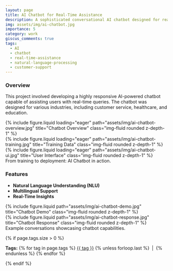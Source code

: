 ```yaml
---
layout: page
title: AI Chatbot for Real-Time Assistance
description: A sophisticated conversational AI chatbot designed for real-time user support.
img: assets/img/ai-chatbot.jpg
importance: 5
category: work
giscus_comments: true
tags:
  - AI
  - chatbot
  - real-time-assistance
  - natural-language-processing
  - customer-support
---
```


### Overview

This project involved developing a highly responsive AI-powered chatbot capable of assisting users with real-time queries. The chatbot was designed for various industries, including customer service, healthcare, and education.

<div class="row">
    <div class="col-sm mt-3 mt-md-0">
        {% include figure.liquid loading="eager" path="assets/img/ai-chatbot-overview.jpg" title="Chatbot Overview" class="img-fluid rounded z-depth-1" %}
    </div>
    <div class="col-sm mt-3 mt-md-0">
        {% include figure.liquid loading="eager" path="assets/img/ai-chatbot-training.jpg" title="Training Data" class="img-fluid rounded z-depth-1" %}
    </div>
    <div class="col-sm mt-3 mt-md-0">
        {% include figure.liquid loading="eager" path="assets/img/ai-chatbot-ui.jpg" title="User Interface" class="img-fluid rounded z-depth-1" %}
    </div>
</div>

<div class="caption">
    From training to deployment: AI Chatbot in action.
</div>

### Features

- **Natural Language Understanding (NLU)**
- **Multilingual Support**
- **Real-Time Insights**

<div class="row justify-content-sm-center">
    <div class="col-sm-8 mt-3 mt-md-0">
        {% include figure.liquid path="assets/img/ai-chatbot-demo.jpg" title="Chatbot Demo" class="img-fluid rounded z-depth-1" %}
    </div>
    <div class="col-sm-4 mt-3 mt-md-0">
        {% include figure.liquid path="assets/img/ai-chatbot-response.jpg" title="Chatbot Response" class="img-fluid rounded z-depth-1" %}
    </div>
</div>

<div class="caption">
    Example conversations showcasing chatbot capabilities.
</div>

{% if page.tags.size > 0 %}

  <p class="post-tags">
    <strong>Tags:</strong>
    {% for tag in page.tags %}
      <a href="{{ '/tags/' | append: tag | prepend: site.baseurl }}" class="tag-link">{{ tag }}</a>
      {% unless forloop.last %}
        &nbsp;|&nbsp;
      {% endunless %}
    {% endfor %}
  </p>
{% endif %}
